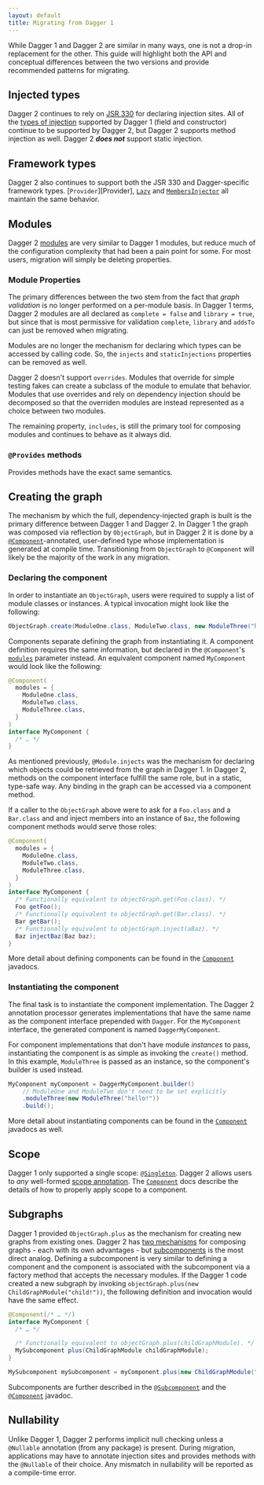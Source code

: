 ```yaml
---
layout: default
title: Migrating from Dagger 1
---
```


While Dagger 1 and Dagger 2 are similar in many ways, one is not a drop-in replacement for the other.  This guide will highlight both the API and conceptual differences between the two versions and provide recommended patterns for migrating.

## Injected types

Dagger 2 continues to rely on [JSR 330](https://jcp.org/en/jsr/detail?id=330) for declaring injection sites. All of the [types of injection][Inject] supported by Dagger 1 (field and constructor) continue to be supported by Dagger 2, but Dagger 2 supports method injection as well. Dagger 2 ***does not*** support static injection.

## Framework types

Dagger 2 also continues to support both the JSR 330 and Dagger-specific framework types. [`Provider`][Provider], [`Lazy`][Lazy] and [`MembersInjector`][MembersInjector] all maintain the same behavior.

## Modules

Dagger 2 [modules][Module] are very similar to Dagger 1 modules, but reduce much of the configuration complexity that had been a pain point for some.  For most users, migration will simply be deleting properties.

### Module Properties

The primary differences between the two stem from the fact that _graph validation_ is no longer performed on a per-module basis. In Dagger 1 terms, Dagger 2 modules are all declared as `complete = false` and `library = true`, but since that is most permissive for validation `complete`, `library` and `addsTo` can just be removed when migrating.

Modules are no longer the mechanism for declaring which types can be accessed by calling code.  So, the `injects` and `staticInjections` properties can be removed as well.

Dagger 2 doesn't support `overrides`.  Modules that override for simple testing fakes can create a subclass of the module to emulate that behavior.  Modules that use overrides and rely on dependency injection should be decomposed so that the overriden modules are instead represented as a choice between two modules.

The remaining property, `includes`, is still the primary tool for composing modules and continues to behave as it always did.

### `@Provides` methods

Provides methods have the exact same semantics.

## Creating the graph

The mechanism by which the full, dependency-injected graph is built is the primary difference between Dagger 1 and Dagger 2. In Dagger 1 the graph was composed via reflection by `ObjectGraph`, but in Dagger 2 it is done by a [`@Component`][Component]-annotated, user-defined type whose implementation is generated at compile time. Transitioning from `ObjectGraph` to `@Component` will likely be the majority of the work in any migration.

### Declaring the component

In order to instantiate an `ObjectGraph`, users were required to supply a list of module classes or instances.  A typical invocation might look like the following:

```java
ObjectGraph.create(ModuleOne.class, ModuleTwo.class, new ModuleThree("hello!"));
```

Components separate defining the graph from instantiating it. A component definition requires the same information, but declared in the `@Component`'s [`modules`][Component-modules] parameter instead.  An equivalent component named `MyComponent` would look like the following:

```java
@Component(
  modules = {
    ModuleOne.class,
    ModuleTwo.class,
    ModuleThree.class,
  }
)
interface MyComponent {
  /* … */
}
```

As mentioned previously, `@Module.injects` was the mechanism for declaring which objects could be retrieved from the graph in Dagger 1.  In Dagger 2, methods on the component interface fulfill the same role, but in a static, type-safe way. Any binding in the graph can be accessed via a component method.

If a caller to the `ObjectGraph` above were to ask for a `Foo.class` and a `Bar.class` and and inject members into an instance of `Baz`, the following component methods would serve those roles:

```java
@Component(
  modules = {
    ModuleOne.class,
    ModuleTwo.class,
    ModuleThree.class,
  }
)
interface MyComponent {
  /* Functionally equivalent to objectGraph.get(Foo.class). */
  Foo getFoo();
  /* Functionally equivalent to objectGraph.get(Bar.class). */
  Bar getBar();
  /* Functionally equivalent to objectGraph.inject(aBaz). */
  Baz injectBaz(Baz baz);
}
```

More detail about defining components can be found in the [`Component`][Component] javadocs.

### Instantiating the component

The final task is to instantiate the component implementation. The Dagger 2 annotation processor generates implementations that have the same name as the component interface prepended with `Dagger`. For the `MyComponent` interface, the generated component is named `DaggerMyComponent`.

For component implementations that don't have module _instances_ to pass, instantiating the component is as simple as invoking the `create()` method. In this example, `ModuleThree` is passed as an instance, so the component's builder is used instead.

```java
MyComponent myComponent = DaggerMyComponent.builder()
    // ModuleOne and ModuleTwo don't need to be set explicitly
    .moduleThree(new ModuleThree("hello!"))
    .build();
```

More detail about instantiating components can be found in the [`Component`][Component] javadocs as well.

## Scope

Dagger 1 only supported a single scope: [`@Singleton`][Singleton].  Dagger 2 allows users to _any_ well-formed [scope annotation][Scope].  The [`Component`][Component] docs describe the details of how to properly apply scope to a component.

## Subgraphs

Dagger 1 provided `ObjectGraph.plus` as the mechanism for creating new graphs from existing ones.  Dagger 2 has [two mechanisms](api/latest/dagger/Component.html#component-relationships) for composing graphs - each with its own advantages - but [subcomponents][Subcomponent] is the most direct analog.  Defining a subcomponent is very similar to defining a component and the component is associated with the subcomponent via a factory method that accepts the necessary modules.  If the Dagger 1 code created a new subgraph by invoking `objectGraph.plus(new ChildGraphModule("child!"))`, the following definition and invocation would have the same effect.

```java
@Component(/* … */)
interface MyComponent {
  /* … */

  /* Functionally equivalent to objectGraph.plus(childGraphModule). */
  MySubcomponent plus(ChildGraphModule childGraphModule);
}
```

```java
MySubcomponent mySubcomponent = myComponent.plus(new ChildGraphModule("child!"));
```

Subcomponents are further described in the [`@Subcomponent`][Subcomponent] and the [`@Component`](api/latest/dagger/Component.html#subcomponents) javadoc.

## Nullability

Unlike Dagger 1, Dagger 2 performs implicit null checking unless a `@Nullable` annotation (from any package) is present.  During migration, applications may have to annotate injection sites and provides methods with the `@Nullable` of their choice. Any mismatch in nullability will be reported as a compile-time error.

[Component]: <api/latest/dagger/Component.html>
[Component-modules]: <api/latest/dagger/Component.html#modules()>
[Lazy]: <api/latest/dagger/Lazy.html>
[MembersInjector]: <api/latest/dagger/MembersInjector.html>
[Module]: <api/latest/dagger/Module.html>
[Provides]: <api/latest/dagger/Provides.html>
[Subcomponent]: <api/latest/dagger/Subcomponent.html>

[Inject]: <http://docs.oracle.com/javaee/7/api/javax/inject/Inject.html>
[Scope]: <http://docs.oracle.com/javaee/7/api/javax/inject/Scope.html>
[Singleton]: <http://docs.oracle.com/javaee/7/api/javax/inject/Singleton.html>

